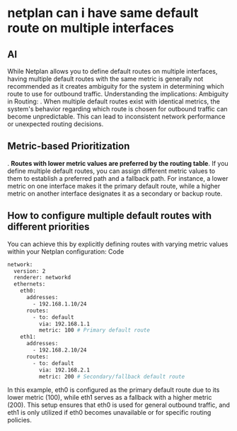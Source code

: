 # netplan can i have same default route on multiple interfaces

## AI

While Netplan allows you to define default routes on multiple interfaces, having multiple default routes with the same metric is generally not recommended as it creates ambiguity for the system in determining which route to use for outbound traffic.
Understanding the implications:
Ambiguity in Routing:
.
When multiple default routes exist with identical metrics, the system's behavior regarding which route is chosen for outbound traffic can become unpredictable. This can lead to inconsistent network performance or unexpected routing decisions.

## Metric-based Prioritization

.
**Routes with lower metric values are preferred by the routing table**. If you define multiple default routes, you can assign different metric values to them to establish a preferred path and a fallback path. For instance, a lower metric on one interface makes it the primary default route, while a higher metric on another interface designates it as a secondary or backup route.

## How to configure multiple default routes with different priorities

You can achieve this by explicitly defining routes with varying metric values within your Netplan configuration:
Code

```bash
network:
  version: 2
  renderer: networkd
  ethernets:
    eth0:
      addresses:
        - 192.168.1.10/24
      routes:
        - to: default
          via: 192.168.1.1
          metric: 100 # Primary default route
    eth1:
      addresses:
        - 192.168.2.10/24
      routes:
        - to: default
          via: 192.168.2.1
          metric: 200 # Secondary/fallback default route
```

In this example, eth0 is configured as the primary default route due to its lower metric (100), while eth1 serves as a fallback with a higher metric (200). This setup ensures that eth0 is used for general outbound traffic, and eth1 is only utilized if eth0 becomes unavailable or for specific routing policies.
